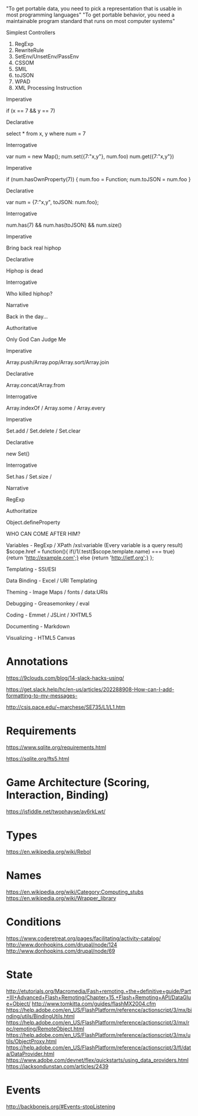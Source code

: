 "To get portable data, you need to pick a representation that is usable in most programming languages"
"To get portable behavior, you need a maintainable program standard that runs on most computer systems"

Simplest Controllers
1. RegExp
1. RewriteRule
1. SetEnv/UnsetEnv/PassEnv
1. CSSOM
1. SMIL
1. toJSON
1. WPAD
1. XML Processing Instruction

Imperative

if (x == 7 && y == 7)

Declarative

select * from x, y
where num = 7

Interrogative

var num = new Map();
num.set({7:"x,y"}, num.foo)
num.get({7:"x,y"})

Imperative

if (num.hasOwnProperty(7)) { num.foo = Function; num.toJSON = num.foo }

Declarative

var num = {7:"x,y", toJSON: num.foo};

Interrogative

num.has(7) && num.has(toJSON) && num.size()

Imperative

Bring back real hiphop

Declarative

Hiphop is dead

Interrogative

Who killed hiphop?

Narrative

Back in the day...

Authoritative

Only God Can Judge Me

Imperative

Array.push/Array.pop/Array.sort/Array.join

Declarative

Array.concat/Array.from

Interrogative

Array.indexOf / Array.some / Array.every

Imperative

Set.add / Set.delete / Set.clear

Declarative

new Set()

Interrogative

Set.has / Set.size / 

Narrative

RegExp

Authoritatize

Object.defineProperty

WHO CAN COME AFTER HIM?

Variables - RegExp / XPath /xsl:variable (Every variable is a query result)
      $scope.href = function(){
        if(/1/.test($scope.template.name) === true)
          {return 'http://example.com';}
        else
          {return 'http://ietf.org';}
      };  

Templating - SSI/ESI

Data Binding - Excel / URI Templating

Theming - Image Maps / fonts / data:URIs

Debugging - Greasemonkey / eval

Coding - Emmet / JSLint / XHTML5

Documenting - Markdown

Visualizing - HTML5 Canvas 

# Annotations

https://9clouds.com/blog/14-slack-hacks-using/

https://get.slack.help/hc/en-us/articles/202288908-How-can-I-add-formatting-to-my-messages-

http://csis.pace.edu/~marchese/SE735/L1/L1.htm

# Requirements

https://www.sqlite.org/requirements.html

https://sqlite.org/fts5.html

# Game Architecture (Scoring, Interaction, Binding)

https://jsfiddle.net/twophayse/ay6rkLwt/

# Types
https://en.wikipedia.org/wiki/Rebol

# Names
https://en.wikipedia.org/wiki/Category:Computing_stubs
https://en.wikipedia.org/wiki/Wrapper_library

# Conditions
https://www.coderetreat.org/pages/facilitating/activity-catalog/
http://www.donhopkins.com/drupal/node/124
http://www.donhopkins.com/drupal/node/69

# State
http://etutorials.org/Macromedia/Fash+remoting.+the+definitive+guide/Part+III+Advanced+Flash+Remoting/Chapter+15.+Flash+Remoting+API/DataGlue+Object/
http://www.tomkitta.com/guides/flashMX2004.cfm
https://help.adobe.com/en_US/FlashPlatform/reference/actionscript/3/mx/binding/utils/BindingUtils.html
https://help.adobe.com/en_US/FlashPlatform/reference/actionscript/3/mx/rpc/remoting/RemoteObject.html
https://help.adobe.com/en_US/FlashPlatform/reference/actionscript/3/mx/utils/ObjectProxy.html
https://help.adobe.com/en_US/FlashPlatform/reference/actionscript/3/fl/data/DataProvider.html
https://www.adobe.com/devnet/flex/quickstarts/using_data_providers.html
https://jacksondunstan.com/articles/2439

# Events
http://backbonejs.org/#Events-stopListening
